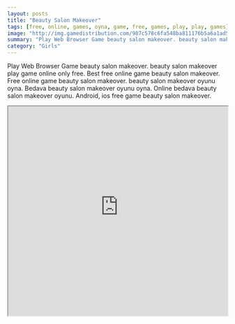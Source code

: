 ```yaml
---
layout: posts
title: "Beauty Salon Makeover"
tags: [free, online, games, oyna, game, free, games, play, play, games]
image: "http://img.gamedistribution.com/987c578c6fa548ba811176b5a6a1ad5c.jpg"
summary: "Play Web Browser Game beauty salon makeover. beauty salon makeover play game online only free. Best free online game beauty salon makeover. Free online game beauty salon makeover. beauty salon makeover oyunu oyna. Bedava beauty salon makeover oyunu oyna. Online bedava beauty salon makeover oyunu. Android, ios free game beauty salon makeover."
category: "Girls"
---
```


Play Web Browser Game beauty salon makeover. beauty salon makeover play game online only free. Best free online game beauty salon makeover. Free online game beauty salon makeover. beauty salon makeover oyunu oyna. Bedava beauty salon makeover oyunu oyna. Online bedava beauty salon makeover oyunu. Android, ios free game beauty salon makeover.

<iframe width="100%" height="480px;" src="http://flash.gamedistribution.com?game=987c578c6fa548ba811176b5a6a1ad5c"></iframe>